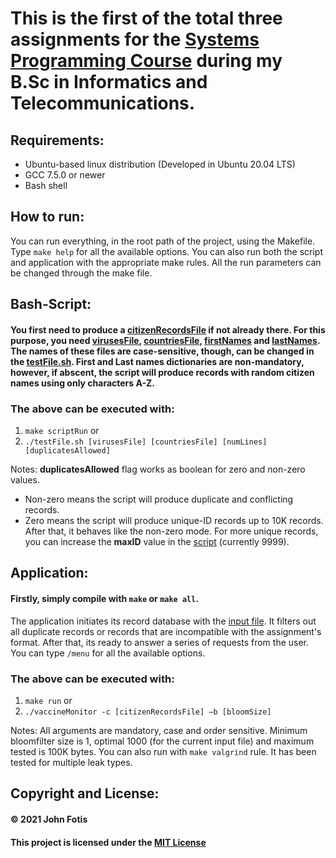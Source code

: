# This is the first of the total three assignments for the [Systems Programming Course](http://cgi.di.uoa.gr/~antoulas/k24/) during my B.Sc in Informatics and Telecommunications.

## Requirements:
- Ubuntu-based linux distribution (Developed in Ubuntu 20.04 LTS)
- GCC 7.5.0 or newer
- Bash shell

## How to run:
You can run everything, in the root path of the project, using the Makefile. Type `make help` for all the available options. You can also run both the script and application with the appropriate make rules. All the run parameters can be changed through the make file.

## Bash-Script:
  #### You first need to produce a [citizenRecordsFile](https://github.com/john-fotis/SysPro1/blob/main/citizenRecordsFile) if not already there. For this purpose, you need [virusesFile](https://github.com/john-fotis/SysPro1/blob/main/virusesFile), [countriesFile](https://github.com/john-fotis/SysPro1/blob/main/countriesFile), [firstNames](https://github.com/john-fotis/SysPro1/blob/main/firstNames) and [lastNames](https://github.com/john-fotis/SysPro1/blob/main/lastNames). The names of these files are case-sensitive, though, can be changed in the [testFile.sh](https://github.com/john-fotis/SysPro1/blob/main/testFile.sh). First and Last names dictionaries are non-mandatory, however, if abscent, the script will produce records with random citizen names using only characters A-Z.

  ### The above can be executed with:
  1) `make scriptRun` or
  2) `./testFile.sh [virusesFile] [countriesFile] [numLines] [duplicatesAllowed]`

  Notes: **duplicatesAllowed** flag works as boolean for zero and non-zero values.
  - Non-zero means the script will produce duplicate and conflicting records.
  - Zero means the script will produce unique-ID records up to 10K records. After that, it behaves like the non-zero mode. For more unique records, you can increase the **maxID** value in the [script](https://github.com/john-fotis/SysPro1/blob/main/testFile.sh) (currently 9999).

## Application:
  #### Firstly, simply compile with `make` or `make all`.
  The application initiates its record database with the [input file](https://github.com/john-fotis/SysPro1/blob/main/citizenRecordsFile). It filters out all duplicate records or records that are incompatible with the assignment's format. After that, its ready to answer a series of requests from the user. You can type `/menu` for all the available options.
 
  ### The above can be executed with:
  1) `make run` or
  2) `./vaccineMonitor -c [citizenRecordsFile] –b [bloomSize]`
  
  Notes: All arguments are mandatory, case and order sensitive. Minimum bloomfilter size is 1, optimal 1000 (for the current input file) and maximum tested is 100K bytes. You can also run with `make valgrind` rule. It has been tested for multiple leak types.
 
## Copyright and License:
#### &copy; 2021 John Fotis
#### This project is licensed under the [MIT License](https://github.com/john-fotis/SysPro1/blob/main/LICENSE.md)
